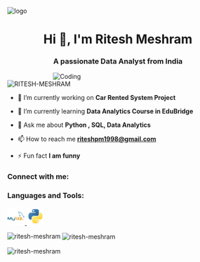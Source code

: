 ![logo](https://github.com/RITESH-MESHRAM/Ritesh-Meshram/blob/main/Github%20Banner.png)
<h1 align="center">Hi 👋, I'm Ritesh Meshram</h1>
<h3 align="center">A passionate Data Analyst from India</h3>

<img align="right" alt="Coding" width="400" src="https://media.tenor.com/rePDfDWO3XoAAAAd/hacking.gif">

<p align="left"> <img src="https://komarev.com/ghpvc/?username=RITESH-MESHRAM&label=Profile%20views&color=0e75b6&style=flat" alt="RITESH-MESHRAM" /> </p>

- 🔭 I’m currently working on **Car Rented System Project**

- 🌱 I’m currently learning **Data Analytics Course in EduBridge**

- 💬 Ask me about **Python , SQL, Data Analytics**

- 📫 How to reach me **riteshpm1998@gmail.com**

- ⚡ Fun fact **I am funny**

<h3 align="left">Connect with me:</h3>
<p align="left">
</p>

<h3 align="left">Languages and Tools:</h3>
<p align="left"> <a href="https://www.mysql.com/" target="_blank" rel="noreferrer"> <img src="https://raw.githubusercontent.com/devicons/devicon/master/icons/mysql/mysql-original-wordmark.svg" alt="mysql" width="40" height="40"/> </a> <a href="https://www.python.org" target="_blank" rel="noreferrer"> <img src="https://raw.githubusercontent.com/devicons/devicon/master/icons/python/python-original.svg" alt="python" width="40" height="40"/> </a> </p>

<p><img align="left" src="https://github-readme-stats.vercel.app/api/top-langs?username=ritesh-meshram&show_icons=true&locale=en&layout=compact" alt="ritesh-meshram" /></p>

<p>&nbsp;<img align="center" src="https://github-readme-stats.vercel.app/api?username=ritesh-meshram&show_icons=true&locale=en" alt="ritesh-meshram" /></p>

<p><img align="center" src="https://github-readme-streak-stats.herokuapp.com/?user=ritesh-meshram&" alt="ritesh-meshram" /></p>

